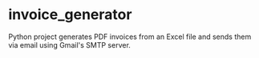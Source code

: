 # invoice_generator
Python project generates PDF invoices from an Excel file and sends them via email using Gmail's SMTP server.

